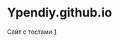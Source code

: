 # Ypendiy.github.io
Сайт с тестами
[1](https://github.com//Ypendiy/Ypendiy.github.io/blob/main/test1.png)
